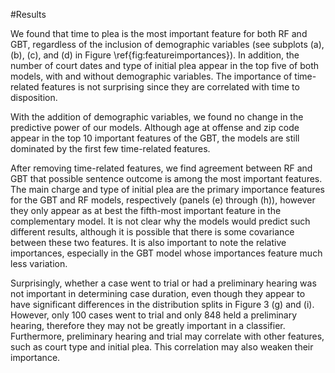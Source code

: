 #Results

We found that time to plea is the most important feature for both RF and GBT, regardless of the inclusion of demographic variables (see subplots (a), (b), (c), and (d) in Figure \ref{fig:featureimportances}). In addition, the number of court dates and type of initial plea appear in the top five of both models, with and without demographic variables. The importance of time-related features is not surprising since they are correlated with time to disposition.

With the addition of demographic variables, we found no change in the predictive power of our models. Although age at offense and zip code appear in the top 10 important features of the GBT, the models are still dominated by the first few time-related features.

After removing time-related features, we find agreement between RF and GBT that possible sentence outcome is among the most important features. The main charge and type of initial plea are the primary importance features for the GBT and RF models, respectively (panels (e) through (h)), however they only appear as at best the fifth-most important feature in the complementary model. It is not clear why the models would predict such different results, although it is possible that there is some covariance between these two features. It is also important to note the relative importances, especially in the GBT model whose importances feature much less variation.

Surprisingly, whether a case went to trial or had a preliminary hearing was not important in determining case duration, even though they appear to have significant differences in the distribution splits in Figure 3 (g) and (i). However, only 100 cases went to trial and only 848 held a preliminary hearing, therefore they may not be greatly important in a classifier. Furthermore, preliminary hearing and trial may correlate with other features, such as court type and initial plea. This correlation may also weaken their importance.